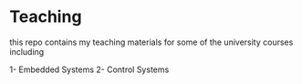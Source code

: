 # Teaching 

this repo contains my teaching materials for some of the university courses including 

1- Embedded Systems
2- Control Systems

